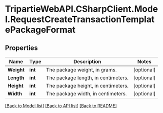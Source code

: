 
# TripartieWebAPI.CSharpClient.Model.RequestCreateTransactionTemplatePackageFormat

## Properties

Name | Type | Description | Notes
------------ | ------------- | ------------- | -------------
**Weight** | **int** | The package weight, in grams. | [optional] 
**Length** | **int** | The package length, in centimeters. | [optional] 
**Height** | **int** | The package height, in centimeters. | [optional] 
**Width** | **int** | The package width, in centimeters. | [optional] 

[[Back to Model list]](../README.md#documentation-for-models)
[[Back to API list]](../README.md#documentation-for-api-endpoints)
[[Back to README]](../README.md)

